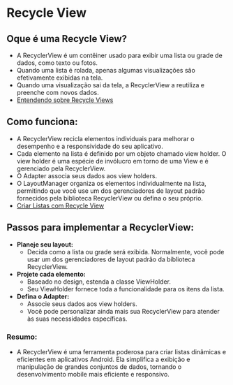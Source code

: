 # Recycle View

## Oque é uma Recycle View?

- A RecyclerView é um contêiner usado para exibir uma lista ou grade de dados, como texto ou fotos.
- Quando uma lista é rolada, apenas algumas visualizações são efetivamente exibidas na tela.
- Quando uma visualização sai da tela, a RecyclerView a reutiliza e preenche com novos dados.
- [Entendendo sobre Recycle Views](https://medium.com/androiddevelopers/getting-to-know-recyclerview-ea14f8514e6)

## Como funciona:
- A RecyclerView recicla elementos individuais para melhorar o desempenho e a responsividade do seu aplicativo.
- Cada elemento na lista é definido por um objeto chamado view holder.
O view holder é uma espécie de invólucro em torno de uma View e é gerenciado pela RecyclerView.
- O Adapter associa seus dados aos view holders.
- O LayoutManager organiza os elementos individualmente na lista, permitindo que você use um dos gerenciadores de layout padrão fornecidos pela biblioteca RecyclerView ou defina o seu próprio.
- [Criar Listas com Recycle View](https://developer.android.com/develop/ui/views/layout/recyclerview?hl=pt-br)

## Passos para implementar a RecyclerView:
- **Planeje seu layout:**
  - Decida como a lista ou grade será exibida. Normalmente, você pode usar um dos gerenciadores de layout padrão da biblioteca RecyclerView.
- **Projete cada elemento:**
  - Baseado no design, estenda a classe ViewHolder.
  - Seu ViewHolder fornece toda a funcionalidade para os itens da lista.
- **Defina o Adapter:**
    - Associe seus dados aos view holders.
    - Você pode personalizar ainda mais sua RecyclerView para atender às suas necessidades específicas.

### Resumo:
- A RecyclerView é uma ferramenta poderosa para criar listas dinâmicas e eficientes em aplicativos Android. Ela simplifica a exibição e manipulação de grandes conjuntos de dados, tornando o desenvolvimento mobile mais eficiente e responsivo.